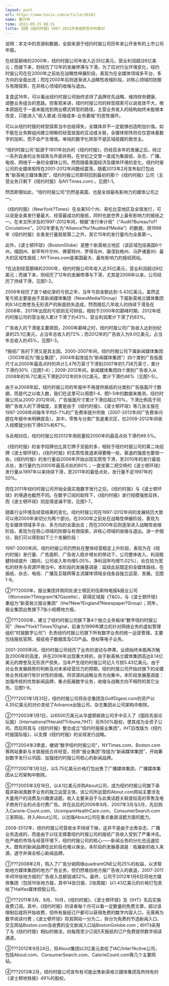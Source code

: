 ```yaml
---
layout: post
url: https://www.huxiu.com/article/20181
name: 冀万林
time: 2013-09-15 08:31
title: 回顾《纽约时报》1997-2012年收缩转型中的教训
---
```

说明：本文中的资源和数据，全部来源于纽约时报公司历年来公开发布的上市公司年报。

在经营巅峰的2000年，纽约时报公司年收入近35亿美元，营业利润超过6亿美元；而接下来，则经历了12年的发展停滞与下滑。为了应对行业环境变化，纽约时报公司在在2000年之前处在战略性伸展阶段，表现为在全媒体领域多平台、多方向的全面出击；而在2000年后则逐渐进入战略性收缩阶段，对核心领域的防御与有限探索，在非核心领域的收缩与退出。

复盘这16年，可以看出纽约时报公司始终坚持了品牌优先战略、维持财务健康、调整业务组合的思路。但客观来讲，纽约时报公司的转型探索可以说收效不大，根本原因在于一直未能找到商业模式转型的路径，主营业务收入的结构始终未能根本改变，只能进入“收入衰减-压缩成本-业务萎缩”的恶性循环。

可以从纽约时报的转型探索当中总结得失，全媒体并不一定能够创造附加价值。如不能在业务群组间建立明晰的经营层面的互动或关联，全媒体矩阵将仅仅意味着数字的加和，而不会产生增值。单纯的数字化转型不是区域纸媒的救世主。

“纽约时报公司”起源于1851年创办的《纽约时报》，历经百余年的发展之后，经过一系列自身的业务探索与外部并购，在世纪之交曾一度成为集报纸、杂志、广播、电视、网络于一身的全媒体公司。然而随着美国经济及媒体环境的变化，纽约时报公司的全媒体矩阵在2001-2012年间数经震荡，随着2013年2月宣布拟打包出售“新英格兰媒体集团”，纽约时报公司即将回到最初的那个《纽约时报》公司（主营业务只剩下《纽约时报》与NYTimes.com），见图1-1。

然而即便如此，“纽约时报公司”仍然是美国，也是全球最有影响力的媒体公司之一。

《纽约时报》（NewYork?Times）在全美50个州、哥伦比亚地区及全球发行，可以说是全美发行量最大、经营最成功的报纸，同时也是世界上最有影响力的报纸之一。在本文所涉及的1997-2012年间，根据“发行审计局”（“Audit?Bureau?of?Circulations”，2012年更名为“Alliance?for?Audited?Media”）的数据，除1998年《纽约时报》全美发行量屈居第二之外，其它15年的发行量均为全美第一。

此外，《波士顿环球》（BostonGlobe）是整个新英格兰地区（该区域包括美国6个州，缅因州、新罕布什尔州、佛蒙特州、罗得岛州、康涅狄格州、马萨诸塞州）最大的区域性报纸；NYTimes.com是美国最大、最有影响力的报纸网站。

?在达到经营巅峰的2000年，纽约时报公司年收入近35亿美元，营业利润超过6亿美元；而接下来，则经历了12年的发展停滞与下滑，尤其是2006年以来，公司经历了持续下滑，见图1-2。

2006年经历了首个破纪录的亏损之年，当年亏损金额达到-5.43亿美元，虽然这笔亏损主要是由于其新闻媒体集团（NewsMedia?Group）下属新英格兰媒体集团的8.14亿商誉及无形资产的账面损失造成，然而随后几年收入的持续下滑及在2008年、2011年出现的亏损则无可辩驳。相较于2000年的巅峰时期，2012年纽约时报公司的营业收入累计下滑了约43%，营业利润累计下滑了约83%。

广告收入的下滑是主要原因，2000年巅峰之时，纽约时报公司广告收入达到创纪录的25.1亿美元，占当年总收入的72%；而2012年的广告收入为9.0亿美元，占当年总收入的45%，见图1-3。

?报纸广告的下滑又是其主因。2000-2007年间，纽约时报公司下属新闻媒体集团（2003年前为“报业集团”，2004年起改组为“新闻媒体集团”）四个类别广告版面尺寸从2000年最高点时的共计2,476万英寸下滑到2007年的1,738万英寸，累计下滑约30%（见图1-4）；2008-2012年间，新闻媒体集团四个类别广告收入从2008年的16.7亿美元下滑到2012年的9.0亿美元，累计下滑约46%（见图1-5）。

由于从2008年起，纽约时报公司的年报中不再提供报纸的分类别广告版面尺寸数据，而是代之以收入数，我们在这里可以用图1-4、图1-5中的数据来推测，纽约时报公司从2000-2012年间，广告版面尺寸累计下滑应超过70%，下滑比例高于同期广告收入的下滑幅度，主要是由于《纽约时报》、《波士顿环球》等几张主报在1997-2006年间每年平均5-7%的广告费率提升所致（2007-2012年间广告费率问题在年报中未明确提及）。其中，零售与分类广告是重灾区，仅2008-2012年间收入规模就分别下滑63%和67%。

与此相对应，纽约时报公司2012年用纸量较2000年的最高点处下滑约69.5%。

《纽约时报》的金字招牌也比其它牌子坚挺的多，相较于纽约时报公司的第二块招牌《波士顿环球》，《纽约时报》的实质性衰退来得要晚一些，衰退的强度也要弱一些。《纽约时报》的发行量自2006年开始出现实质性下滑，至2010年的发行最低点处，发行量约为2000年最高点处的80%；一直坐第二把交椅的《波士顿环球》发行量从1997年以来持续下滑，至2011年的最低点处，发行量不足1997年的50%。

而在2011年纽约时报公司开始全面实施数字发行之后，《纽约时报》与《波士顿环球》的境遇也截然不同。在数字订阅的助阵下，《纽约时报》发行规模强势反转，而《波士顿环球》则显得波澜不惊，见图1-7。

随着行业环境及经营结果的变化，纽约时报公司在1997-2012年间的发展经历大致可以用2000年来切分为两个部分。在2000年之前处在战略性伸展阶段，表现为在全媒体领域多平台、多方向的全面出击；而在2000年后则逐渐进入战略性收缩阶段，表现为在核心领域的防御与有限探索，非核心领域的收缩与退出。进一步细分，我们可以得到如下三个发展阶段：

1997-2000年间，纽约时报公司仍然处在整体经营稳定上升阶段，表现为在《纽约时报》发行量、广告面积、广告收入稳步增长的带动下，公司整体收入、利润稳健持续提升（期间，公司收入年均增5.05%，净利润年均增11.02%），处在较为宽松的财务与资源环境当中。本阶段的发展基调是：延续此前既定的全媒体路线，在报纸、杂志、电视、广播及互联网等主流媒体领域全线各自独立运营、发展。见图1-8。

②???2000年，报业集团并购同处波士顿区的伍斯特电报&报业公司（Worcester?Telegram?&?Gazette），获得区域报《T&G》，与《波士顿环球》重组为“新英格兰报业集团”（the?New?England?Newspaper?Group）；同年，报业集团出售旗下7张小规模地方报。

③???2000年，建立了纽约时报公司旗下第4个独立业务板块“数字纽约时报公司”（New?York?Times?Digital，前身为1999年建立的针对网络业务的虚拟管理组织“时报数字公司”）负责纽约时报公司旗下所有数字业务的统一运营管理，主要包括报纸官网、报纸电子数据库及CD产品、授权等电子业务。

2001-2005年间，纽约时报公司经历了业务的波动与停滞，业绩始终未能再次触及2000年的高度，并在2006年出现重大转折。由于新英格兰媒体集团高达8.14亿美元的商誉及无形资产损失，当年产生纽约时报公司记入亏损5.43亿美元。由于对业务发展趋势的判断及对未来经营压力的预期，纽约时报公司开始对旗下的全媒体业务线进行有针对性的收缩，将资源向战略业务方向集中。本阶段发展基调是：加强传统的优势新闻品牌，重点拓展数字业务，收缩与战略方向不相符的其它业务。见图1-9。

①???2001年1月31日，纽约时报公司将杂志集团及GolfDigest.com的资产以4.35亿美元的对价卖给了Advance出版公司，杂志集团从公司架构中剔除。

②???2003年1月1日，以6500万美元从华盛顿邮政公司手中买入了《国际先驱论坛报》（International?Herald?Tribune,?IHT）另外50%股权，使其成为全资子公司。而后将其与《纽约时报》整合成立“纽约时报报业集团”，IHT后改版为《纽约时报国际版》，以支撑《纽约时报》的全球发行战略。

③???2004年3季度，撤销“数字纽约时报公司”，NYTimes.com、Boston.com等网站重新与关联报纸合并经营，将原“报业集团”改组为“新闻媒体集团”，开始筹划数字发行以巩固、加强纽约时报公司核心的新闻品牌。

④???2007年1月3日，以5.75亿美元价格打包出售了广播媒体集团，广播媒体集团从公司架构中剔除。

⑤???2005年3月18日，以4.1亿美元并购About公司，成为纽约时报公司旗下承载非新闻类数字业务的独立运营主体。该公司所运营的About.com网站主要涉及大量用户的消费及兴趣类话题，收入主要来自于与此类话题关联度较高的零售及电子商务行业的点击付费广告。并在此后的2006年9月、2007年3月与5月，先后购入Carorie-Count.com、UcompareHealthCare.com、ConsumerSearch.com三家网站，并入About公司，以加强About公司在重点垂直话题方面的能力。

2008-2012年，纽约时报公司营收水平持续下挫，这并不是由于出售杂志、广播业务造成的，而是由于以往支撑着纽约时报公司的报纸广告收入受到了严重冲击。在严峻的市场与经营环境下，纽约时报公司的核心——新闻业务的分化也迅速拉大，既有的新闻品牌在此阶段也难以保全。本阶段的发展基调是：拓展新的收入来源，退守并保全核心新闻品牌。

①???2008年2月，购入了广告分销网络quadrantONE公司25%的权益，以求帮助地方媒体集团的地方广告业务，但仍然难挡地方报广告收入的衰退，2007-2011年间16张地方报的广告收入总额锐减52%。最终，公司于2012年1月6日将地方媒体集团（包括16张地方报，其中14张日报、2张周报）以1.43亿美元的价格打包卖给了Halifax媒体控股公司。

②???2011年3月、8月、10月，《纽约时报》、《波士顿环球》及《IHT》先后实施收费订阅。其中，《纽约时报》的读者每个月可以看一定数量的免费文章，超过该限制后就将开始收费，但所有报纸订户都可以获得免费的数字内容入口，无需再为数字阅读付费；《波士顿环球》将其网站一分为二，拆分为免费的节选新闻入口、交互网站Boston.com及收费的全文新闻入口站BostonGolobe.com；《IHT》采用了与《纽约时报》相似的做法，向每周至少订阅5天报纸的订户免费提供数字阅读通道。

③???2012年9月24日，将About集团以3亿美元卖给了IAC/Inter?Active公司，包括About.com、ConsumerSearch.com、CalorieCount.com等几个主要网站。

④???2013年2月，纽约时报公司宣布有可能出售新英格兰媒体集团及所持有的《波士顿地铁报》49%的股权。

